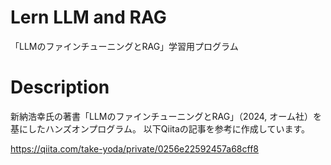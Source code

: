 # Lern LLM and RAG
「LLMのファインチューニングとRAG」学習用プログラム

# Description
新納浩幸氏の著書「LLMのファインチューニングとRAG」（2024, オーム社）を基にしたハンズオンプログラム。
以下Qiitaの記事を参考に作成しています。

https://qiita.com/take-yoda/private/0256e22592457a68cff8